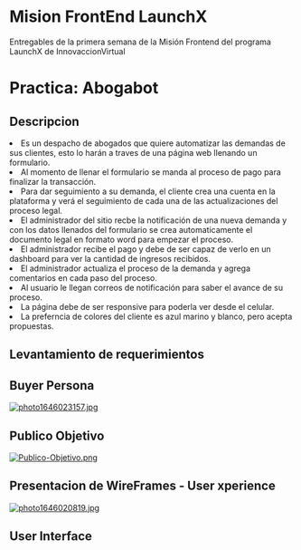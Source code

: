 # Mision FrontEnd LaunchX
<p>Entregables de la primera semana de la Misión Frontend del programa LaunchX de InnovaccionVirtual</p>

<h1>Practica: Abogabot</h1>
<h2>Descripcion</h2>

<li>Es un despacho de abogados que quiere automatizar las demandas de sus clientes, esto lo harán a traves de una página web llenando un formulario.</li>

<li>Al momento de llenar el formulario se manda al proceso de pago para finalizar la transacción.</li>

<li>Para dar seguimiento a su demanda, el cliente crea una cuenta en la plataforma y verá el seguimiento de cada una de las actualizaciones del proceso legal.</li>

<li>El administrador del sitio recbe la notificación de una nueva demanda y con los datos llenados del formulario se crea automaticamente el documento legal en formato word para empezar el proceso.</li>

<li>El administrador recibe el pago y debe de ser capaz de verlo en un dashboard para ver la cantidad de ingresos recibidos.</li>

<li>El administrador actualiza el proceso de la demanda y agrega comentarios en cada paso del proceso.</li>

<li>Al usuario le llegan correos de notificación para saber el avance de su proceso.</li>

<li>La página debe de ser responsive para poderla ver desde el celular.<l/i>

<li>La preferncia de colores del cliente es azul marino y blanco, pero acepta propuestas.</li>
 
<h2>Levantamiento de requerimientos</h2>
 
<h2>Buyer Persona</h2>
  
[![photo1646023157.jpg](https://i.postimg.cc/4x7hWQzJ/photo1646023157.jpg)](https://postimg.cc/zyNBBWtM)
  
<h2>Publico Objetivo</h2>
  
[![Publico-Objetivo.png](https://i.postimg.cc/FzhJHtdp/Publico-Objetivo.png)](https://postimg.cc/5YktsRmQ)
  
<h2>Presentacion de WireFrames - User xperience</h2>
  
[![photo1646020819.jpg](https://i.postimg.cc/q75T72N5/photo1646020819.jpg)](https://postimg.cc/qtyYbhXs)
  
<h2>User Interface</h2>
  
  
